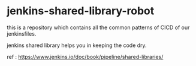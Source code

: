 # jenkins-shared-library-robot
this is a repository which contains all the common patterns of CICD of our jenkinsfiles.

jenkins shared library helps you in keeping the code dry.

ref : https://www.jenkins.io/doc/book/pipeline/shared-libraries/